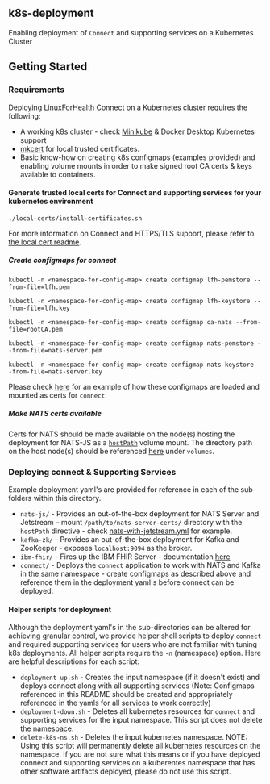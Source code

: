 ## k8s-deployment
Enabling deployment of `Connect` and supporting services on a Kubernetes Cluster


## Getting Started

### Requirements
Deploying LinuxForHealth Connect on a Kubernetes cluster requires the following:

- A working k8s cluster - check [Minikube](https://minikube.sigs.k8s.io/) & Docker Desktop Kubernetes support
- [mkcert](https://github.com/FiloSottile/mkcert) for local trusted certificates.
- Basic know-how on creating k8s configmaps (examples provided) and enabling volume mounts in order to make signed root CA certs & keys avaiable to containers.

#### Generate trusted local certs for Connect and supporting services for your kubernetes environment
```shell
./local-certs/install-certificates.sh
```
For more information on Connect and HTTPS/TLS support, please refer to [the local cert readme](../local-certs/README.md).

##### Create configmaps for connect
```shell
kubectl -n <namespace-for-config-map> create configmap lfh-pemstore --from-file=lfh.pem
```
```shell
kubectl -n <namespace-for-config-map> create configmap lfh-keystore --from-file=lfh.key
```
```shell
kubectl -n <namespace-for-config-map> create configmap ca-nats --from-file=rootCA.pem
```
```shell
kubectl -n <namespace-for-config-map> create configmap nats-pemstore --from-file=nats-server.pem
```
```shell
kubectl -n <namespace-for-config-map> create configmap nats-keystore --from-file=nats-server.key
```
Please check [here](./connect/connect-deployment.yml) for an example of how these configmaps are loaded and mounted as certs for `connect`.

##### Make NATS certs available
Certs for NATS should be made available on the node(s) hosting the deployment for NATS-JS as a [`hostPath`](https://kubernetes.io/docs/concepts/storage/volumes/#hostpath) volume mount. The directory path on the host node(s) should be referenced [here](./nats-js/nats-with-jetstream.yml) under `volumes`.

### Deploying connect & Supporting Services
Example deployment yaml's are provided for reference in each of the sub-folders within this directory.
- `nats-js/` - Provides an out-of-the-box deployment for NATS Server and Jetstream – mount `/path/to/nats-server-certs/` directory with the `hostPath` directive - check [nats-with-jetstream.yml](./nats-js/nats-with-jetstream.yml) for example.
- `kafka-zk/` - Provides an out-of-the-box deployment for Kafka and ZooKeeper - exposes `localhost:9094` as the broker.
- `ibm-fhir/` - Fires up the IBM FHIR Server - documentation [here](https://ibm.github.io/FHIR/guides/FHIRServerUsersGuide/)
- `connect/` - Deploys the `connect` application to work with NATS and Kafka in the same namespace - create configmaps as described above and reference them in the deployment yaml's before connect can be deployed.

#### Helper scripts for deployment
Although the deployment yaml's in the sub-directories can be altered for achieving granular control, we provide helper shell scripts to deploy `connect` and required supporting services for users who are not familiar with tuning k8s deployments. All helper scripts require the `-n` (namespace) option.
Here are helpful descriptions for each script:
- `deployment-up.sh` - Creates the input namespace (if it doesn't exist) and deploys connect along with all supporting services (Note: Configmaps referenced in this README should be created and appropriately referenced in the yamls for all services to work correctly)
- `deployment-down.sh` - Deletes all kubernetes resources for `connect` and supporting services for the input namespace. This script does not delete the namespace.
- `delete-k8s-ns.sh` - Deletes the input kubernetes namespace. NOTE: Using this script will permanently delete all kubernetes resources on the namespace. If you are not sure what this means or if you have deployed connect and supporting services on a kuberentes namespace that has other software artifacts deployed, please do not use this script.
